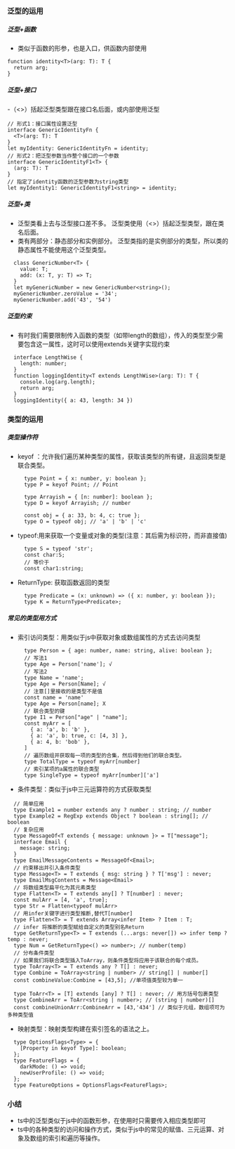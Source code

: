 ### 泛型的运用
##### 泛型+函数
- <T>类似于函数的形参，也是入口，供函数内部使用
```
function identity<T>(arg: T): T {
  return arg;
}
```
##### 泛型+接口
-（<>）括起泛型类型跟在接口名后面，或内部使用泛型  
```
// 形式1：接口属性设置泛型
interface GenericIdentityFn {
  <T>(arg: T): T
}
let myIdentity: GenericIdentityFn = identity;
// 形式2：把泛型参数当作整个接口的一个参数
interface GenericIdentityF1<T> {
  (arg: T): T
}
// 指定了identity函数的泛型参数为string类型
let myIdentity1: GenericIdentityF1<string> = identity;
```  
##### 泛型+类
- 泛型类看上去与泛型接口差不多。 泛型类使用（<>）括起泛型类型，跟在类名后面。
- 类有两部分：静态部分和实例部分。 泛型类指的是实例部分的类型，所以类的静态属性不能使用这个泛型类型。 
```
  class GenericNumber<T> {
    value: T;
    add: (x: T, y: T) => T;
  }
  let myGenericNumber = new GenericNumber<string>();
  myGenericNumber.zeroValue = '34';
  myGenericNumber.add('43', '54')
```  
##### 泛型约束
- 有时我们需要限制传入函数的类型（如带length的数组），传入的类型至少需要包含这一属性，这时可以使用extends关键字实现约束
```
  interface LengthWise {
    length: number;
  }
  function loggingIdentity<T extends LengthWise>(arg: T): T {
    console.log(arg.length);
    return arg;
  }
  loggingIdentity({ a: 43, length: 34 })
```  
### 类型的运用    
##### 类型操作符
 - keyof ：允许我们遍历某种类型的属性，获取该类型的所有键，且返回类型是联合类型。
   ```
     type Point = { x: number, y: boolean };
     type P = keyof Point; // Point

     type Arrayish = { [n: number]: boolean };
     type D = keyof Arrayish; // number

     const obj = { a: 33, b: 4, c: true };
     type O = typeof obj; // 'a' | 'b' | 'c'
   ``` 
 - typeof:用来获取一个变量或对象的类型(注意：其后需为标识符，而非直接值)   
   ```
     type S = typeof 'str';
     const char:S; 
     // 等价于
     const char1:string;
   ```
 - ReturnType<funcType>: 获取函数返回的类型    
   ```
     type Predicate = (x: unknown) => ({ x: number, y: boolean });
     type K = ReturnType<Predicate>;
   ```  
##### 常见的类型用方式
 - 索引访问类型：用类似于js中获取对象或数组属性的方式去访问类型 
   ```
     type Person = { age: number, name: string, alive: boolean };
     // 写法1
     type Age = Person['name']; √
     // 写法2
     type Name = 'name';
     type Age = Person[Name]; √
     // 注意[]里接收的是类型不是值
     const name = 'name'
     type Age = Person[name]; X
     // 联合类型的键
     type I1 = Person["age" | "name"];
     const myArr = [
       { a: 'a', b: 'b' },
       { a: 'a', b: true, c: [4, 3] },
       { a: 4, b: 'bob' },
     ]
     // 遍历数组并获取每一项的类型的合集，然后得到他们的联合类型。
     type TotalType = typeof myArr[number]
     // 索引某项的a属性的联合类型
     type SingleType = typeof myArr[number]['a']
   ```
  - 条件类型：类似于js中三元运算符的方式获取类型 
   ```
     // 简单应用
     type Example1 = number extends any ? number : string; // number
     type Example2 = RegExp extends Object ? boolean : string[]; // boolean
     // 复杂应用
     type MessageOf<T extends { message: unknown }> = T["message"];
     interface Email {
       message: string;
     }
     type EmailMessageContents = MessageOf<Email>;
     // 约束移出并引入条件类型
     type Message<T> = T extends { msg: string } ? T['msg'] : never;
     type EmailMsgContents = Message<Email>
     // 将数组类型扁平化为其元素类型
     type Flatten<T> = T extends any[] ? T[number] : never;
     const mulArr = [4, 'a', true];
     type Str = Flatten<typeof mulArr>
     // 用infer关键字进行类型推断,替代T[number]
     type Flatten<T> = T extends Array<infer Item> ? Item : T;
     // infer 将推断的类型赋给自定义的类型别名Return
     type GetReturnType<T> = T extends (...args: never[]) => infer temp ? temp : never;
     type Num = GetReturnType<() => number>; // number(temp)
     // 分布条件类型
     // 如果我们将联合类型插入ToArray，则条件类型将应用于该联合的每个成员。
     type ToArray<T> = T extends any ? T[] : never;
     type Combine = ToArray<string | number> // string[] | number[]
     const combineValue:Combine = [43,5]; //单项值类型较为单一
    
     type ToArr<T> = [T] extends [any] ? T[] : never; // 用方括号包裹类型
     type CombineArr = ToArr<string | number>; // (string | number)[]
     const combineUnionArr:CombineArr = [43,'434'] // 类似于元组，数组项可为多种类型值
   ``` 
  - 映射类型：映射类型构建在索引签名的语法之上。
   ```
     type OptionsFlags<Type> = {
       [Property in keyof Type]: boolean;
     };
     type FeatureFlags = {
       darkMode: () => void;
       newUserProfile: () => void;
     };
     type FeatureOptions = OptionsFlags<FeatureFlags>;
   ```
### 小结
 - ts中的泛型类似于js中的函数形参，在使用时只需要传入相应类型即可
 - ts中的各种类型的访问和操作方式，类似于js中的常见的赋值、三元运算、对象及数组的索引和遍历等操作。   
